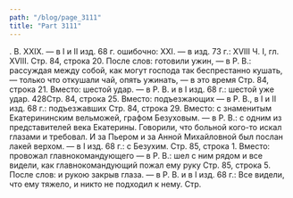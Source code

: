 ```yaml
---
path: "/blog/page_3111"
title: "Part 3111"
---
```


. В. XXIX. — в I и II изд. 68 г. ошибочно: XXI. — в изд. 73 г.: XVIII
Ч. I, гл. XVIII.
Стр. 84, строка 20.
После слов: готовили ужин, — в Р. В.: рассуждая между собой, как могут господа так беспрестанно кушать, — только что откушали чай, опять ужинать, — в это время
Стр. 84, строка 21.
Вместо: шестой удар. — в Р. В. и в I изд. 68 г.: шестой уже удар.
428Стр. 84, строка 25.
Вместо: подъезжающих — в Р. В., в I и II изд. 68 г.: подъезжавших
Стр. 84, строка 29.
Вместо: с знаменитым Екатерининским вельможей, графом Безуховым. — в Р. В.: с одним из представителей века Екатерины. Говорили, что больной кого-то искал глазами и требовал. И за Пьером и за Анной Михайловной был послан лакей верхом. — в I изд. 68 г.: с Безухим.
Стр. 85, строка 1.
Вместо: провожал главнокомандующего — в Р. В.: шел с ним рядом и все видели, как главнокомандующий пожал ему руку
Стр. 85, строка 5.
После слов: и рукою закрыв глаза. — в Р. В. и в I изд. 68 г.: Все видели, что ему тяжело, и никто не подходил к нему.
Стр. 
